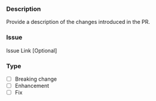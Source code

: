 ### Description

Provide a description of the changes introduced in the PR.

### Issue

Issue Link [Optional]

### Type
- [ ] Breaking change
- [ ] Enhancement
- [ ] Fix
